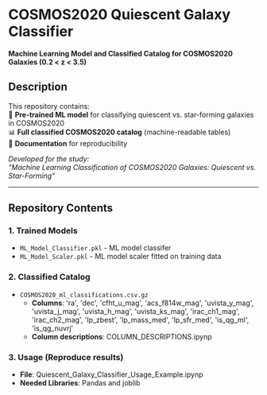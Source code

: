 # COSMOS2020 Quiescent Galaxy Classifier  
**Machine Learning Model and Classified Catalog for COSMOS2020 Galaxies (0.2 < z < 3.5)**  

## Description  
This repository contains:  
🚀 **Pre-trained ML model** for classifying quiescent vs. star-forming galaxies in COSMOS2020  
📊 **Full classified COSMOS2020 catalog** (machine-readable tables)  
📜 **Documentation** for reproducibility  

*Developed for the study:*  
*"Machine Learning Classification of COSMOS2020 Galaxies: Quiescent vs. Star-Forming"*  

---

## Repository Contents  

### 1. Trained Models  
- `ML_Model_Classifier.pkl` - ML model classifer  
- `ML_Model_Scaler.pkl`     - ML model scaler fitted on training data

### 2. Classified Catalog  
- `COSMOS2020_ml_classifications.csv.gz`
  - **Columns**: 'ra', 'dec', 'cfht_u_mag', 'acs_f814w_mag', 'uvista_y_mag',
                 'uvista_j_mag', 'uvista_h_mag', 'uvista_ks_mag', 'irac_ch1_mag',
                 'irac_ch2_mag', 'lp_zbest', 'lp_mass_med', 'lp_sfr_med', 'is_qg_ml',
                 'is_qg_nuvrj'
  - **Column descriptions**: COLUMN_DESCRIPTIONS.ipynp

### 3. Usage (Reproduce results)
- **File**: Quiescent_Galaxy_Classifier_Usage_Example.ipynp
- **Needed Libraries**: Pandas and joblib
